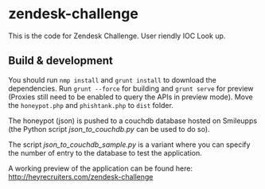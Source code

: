 # zendesk-challenge

This is the code for Zendesk Challenge. User riendly IOC Look up.


## Build & development

You should run `nmp install` and `grunt install` to download the dependencies.
Run `grunt --force`  for building and `grunt serve` for preview (Proxies still need to be enabled to query the APIs in preview mode).
Move the `honeypot.php` and `phishtank.php` to `dist` folder.

The honeypot (json) is pushed to a couchdb database hosted on Smileupps (the Python script *json_to_couchdb.py* can be used to do so).

The script *json_to_couchdb_sample.py* is a variant where you can specify the number of entry to the database to test the application.

A working preview of the application can be found here: http://heyrecruiters.com/zendesk-challenge




